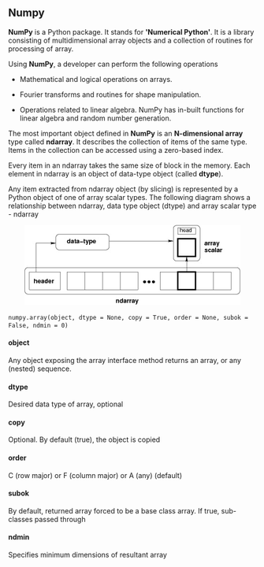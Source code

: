 ## Numpy

**NumPy** is a Python package. It stands for **'Numerical Python'**. It is a library consisting of multidimensional array objects and a collection of routines for processing of array.

Using **NumPy**, a developer can perform the following operations

* Mathematical and logical operations on arrays.

* Fourier transforms and routines for shape manipulation.

* Operations related to linear algebra. NumPy has in-built functions for linear algebra and random number generation.

The most important object defined in **NumPy** is an **N-dimensional array** type called **ndarray**. It describes the collection of items of the same type. Items in the collection can be accessed using a zero-based index.

Every item in an ndarray takes the same size of block in the memory. Each element in ndarray is an object of data-type object (called **dtype**).

Any item extracted from ndarray object (by slicing) is represented by a Python object of one of array scalar types. The following diagram shows a relationship between ndarray, data type object (dtype) and array scalar type - ndarray

<div style="text-align:center">
    <img src="ndarray.jpg" />
</div>

```
numpy.array(object, dtype = None, copy = True, order = None, subok = False, ndmin = 0)
```

#### object
Any object exposing the array interface method returns an array, or any (nested) sequence.

#### dtype
Desired data type of array, optional

#### copy
Optional. By default (true), the object is copied

#### order
C (row major) or F (column major) or A (any) (default)

#### subok
By default, returned array forced to be a base class array. If true, sub-classes passed through

####  ndmin
Specifies minimum dimensions of resultant array